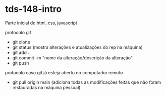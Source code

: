 # tds-148-intro
Parte inicial de html, css, javascript

protocolo git
- git clone <nome do rep>
- git status (mostra alterações e atualizações do rep na máquina)
- git add .
- git commit -m "nome da alteração/descrição da alteração"
- git push

protocolo caso git já esteja aberto no computador remoto
- git pull origin main (adiciona todas as modificações feitas que não foram restauradas na máquina pessoal)